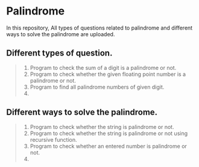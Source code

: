 # Palindrome
In this repository, All types of questions related to palindrome and different ways to solve the palindrome are uploaded.

## Different types of question.

>1. Program to check the sum of a digit is a palindrome or not.
>2. Program to check whether the given floating point number is a palindrome or not.
>3. Program to find all palindrome numbers of given digit.
>4. 


## Different ways to solve the palindrome.

>1. Program to check whether the string is palindrome or not.
>2. Program to check whether the string is palindrome or not using recursive function.
>3. Program to check whether an entered number is palindrome or not.
>4. 


